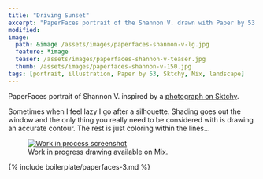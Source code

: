 ```yaml
---
title: "Driving Sunset"
excerpt: "PaperFaces portrait of the Shannon V. drawn with Paper by 53 on an iPad."
modified: 
image: 
  path: &image /assets/images/paperfaces-shannon-v-lg.jpg 
  feature: *image
  teaser: /assets/images/paperfaces-shannon-v-teaser.jpg
  thumb: /assets/images/paperfaces-shannon-v-150.jpg
tags: [portrait, illustration, Paper by 53, Sktchy, Mix, landscape]
---
```


PaperFaces portrait of Shannon V. inspired by a [photograph on Sktchy](http://sktchy.com/tQUwNH).

Sometimes when I feel lazy I go after a silhouette. Shading goes out the window and the only thing you really need to be considered with is drawing an accurate contour. The rest is just coloring within the lines...

<figure >
  <a href="https://mix.fiftythree.com/11098-Michael-Rose/2575904"><img src="{{ site.url }}/assets/images/paperfaces-shannon-v-process-1-900.jpg" alt="Work in process screenshot"></a>
  <figcaption>Work in progress drawing available on Mix.</figcaption>
</figure>

{% include boilerplate/paperfaces-3.md %}
